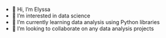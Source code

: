 - 👋 Hi, I’m Elyssa
- 👀 I’m interested in data science
- 🌱 I’m currently learning data analysis using Python libraries
- 💞️ I’m looking to collaborate on any data analysis projects

<!---
elyssafadel/elyssafadel is a ✨ special ✨ repository because its `README.md` (this file) appears on your GitHub profile.
You can click the Preview link to take a look at your changes.
--->
